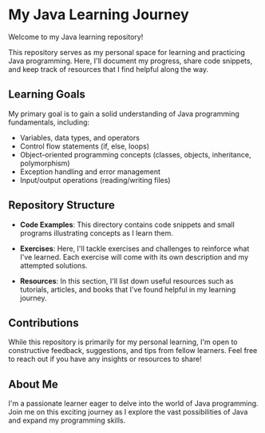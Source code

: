 # My Java Learning Journey

Welcome to my Java learning repository!

This repository serves as my personal space for learning and practicing Java programming. Here, I'll document my progress, share code snippets, and keep track of resources that I find helpful along the way.

## Learning Goals

My primary goal is to gain a solid understanding of Java programming fundamentals, including:

- Variables, data types, and operators
- Control flow statements (if, else, loops)
- Object-oriented programming concepts (classes, objects, inheritance, polymorphism)
- Exception handling and error management
- Input/output operations (reading/writing files)

## Repository Structure

- **Code Examples**: This directory contains code snippets and small programs illustrating concepts as I learn them.

- **Exercises**: Here, I'll tackle exercises and challenges to reinforce what I've learned. Each exercise will come with its own description and my attempted solutions.

- **Resources**: In this section, I'll list down useful resources such as tutorials, articles, and books that I've found helpful in my learning journey.

## Contributions

While this repository is primarily for my personal learning, I'm open to constructive feedback, suggestions, and tips from fellow learners. Feel free to reach out if you have any insights or resources to share!

## About Me

I'm a passionate learner eager to delve into the world of Java programming. Join me on this exciting journey as I explore the vast possibilities of Java and expand my programming skills.
